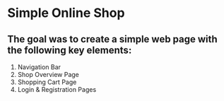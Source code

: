 # Simple Online Shop 

## The goal was to create a simple web page with the following key elements:

1) Navigation Bar
2) Shop Overview Page 
3) Shopping Cart Page
4) Login & Registration Pages 
